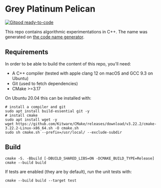 # Grey Platinum Pelican

[![Gitpod ready-to-code](https://img.shields.io/badge/Gitpod-ready--to--code-908a85?logo=gitpod)](https://gitpod.io/#https://github.com/gcuendet/gray_platinum_pelican)

This repo contains algorithmic experimentations in C++.
The name was generated on [the code name generator](https://www.codenamegenerator.com).

## Requirements

In order to be able to build the content of this repo, you'll need:

- A C++ compiler (tested with apple clang 12 on macOS and GCC 9.3 on Ubuntu)
- Git (used to fetch dependencies)
- CMake >=3.17

On Ubuntu 20.04 this can be installed with:
```
# install a compiler and git
sudo apt install build-essential git -y
# install cmake
sudo apt install wget -y
wget https://github.com/Kitware/CMake/releases/download/v3.22.2/cmake-3.22.2-Linux-x86_64.sh -O cmake.sh
sudo sh cmake.sh --prefix=/usr/local/ --exclude-subdir
```

## Build

```
cmake -S. -Bbuild [-DBUILD_SHARED_LIBS=ON -DCMAKE_BUILD_TYPE=Release]
cmake --build build
```

If tests are enabled (they are by default), run the unit tests with:
```
cmake --build build --target test
```
